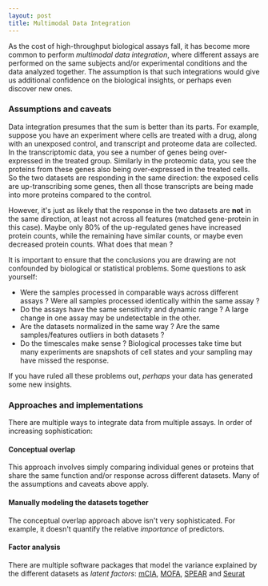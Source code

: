 ```yaml
---
layout: post
title: Multimodal Data Integration
---
```


As the cost of high-throughput biological assays fall, it has become more common to perform _multimodal data integration_, where different assays are performed on the same subjects and/or experimental conditions and the data analyzed together. The assumption is that such integrations would give us additional confidence on the biological insights, or perhaps even discover new ones.

### Assumptions and caveats

Data integration presumes that the sum is better than its parts. For example, suppose you have an experiment where cells are treated with a drug, along with an unexposed control, and transcript and proteome data are collected. In the transcriptomic data, you see a number of genes being over-expressed in the treated group. Similarly in the proteomic data, you see the proteins from these genes also being over-expressed in the treated cells. So the two datasets are responding in the same direction: the exposed cells are up-transcribing some genes, then all those transcripts are being made into more proteins compared to the control.

However, it's just as likely that the response in the two datasets are **not** in the same direction, at least not across all features (matched gene-protein in this case). Maybe only 80% of the up-regulated genes have increased protein counts, while the remaining have similar counts, or maybe even decreased protein counts. What does that mean ?

It is important to ensure that the conclusions you are drawing are not confounded by biological or statistical problems. Some questions to ask yourself:

- Were the samples processed in comparable ways across different assays ? Were all samples processed identically within the same assay ?
- Do the assays have the same sensitivity and dynamic range ? A large change in one assay may be undetectable in the other.
- Are the datasets normalized in the same way ? Are the same samples/features outliers in both datasets ?
- Do the timescales make sense ? Biological processes take time but many experiments are snapshots of cell states and your sampling may have missed the response. 

If you have ruled all these problems out, _perhaps_ your data has generated some new insights.

### Approaches and implementations

There are multiple ways to integrate data from multiple assays. In order of increasing sophistication:

#### Conceptual overlap

This approach involves simply comparing individual genes or proteins that share the same function and/or response across different datasets. Many of the assumptions and caveats above apply.

#### Manually modeling the datasets together

The conceptual overlap approach above isn't very sophisticated. For example, it doesn't quantify the relative _importance_ of predictors.

#### Factor analysis

There are multiple software packages that model the variance explained by the different datasets as _latent factors_: [mCIA](https://www.bioconductor.org/packages/release/bioc/html/omicade4.html), [MOFA](https://github.com/bioFAM/MOFA2), [SPEAR](https://bitbucket.org/kleinstein/spear) and [Seurat](https://satijalab.org/seurat/articles/integration_introduction.html)